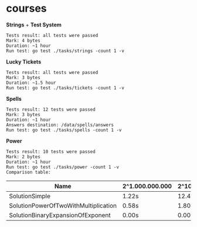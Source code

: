 # courses

**Strings** + **Test System**

    Tests result: all tests were passed
    Mark: 4 bytes
    Duration: ~1 hour
    Run test: go test ./tasks/strings -count 1 -v

**Lucky Tickets**

    Tests result: all tests were passed
    Mark: 3 bytes
    Duration: ~1.5 hour
    Run test: go test ./tasks/tickets -count 1 -v

**Spells**

    Tests result: 12 tests were passed
    Mark: 3 bytes
    Duration: ~1 hour
    Answers destination: /data/spells/answers
    Run test: go test ./tasks/spells -count 1 -v

**Power**

    Tests result: 10 tests were passed
    Mark: 2 bytes
    Duration: ~1 hour
    Run test: go test ./tasks/power -count 1 -v
    Сomparison table: 

Name  | 2^1.000.000.000 | 2^10.000.000.000 | 2^100.000.000.000
------------- | ------------- | ------------- | -------------
SolutionSimple  | 1.22s | 12.47s | 130.61s
SolutionPowerOfTwoWithMultiplication  | 0.58s | 1.80s | 40.32s
SolutionBinaryExpansionOfExponent  | 0.00s | 0.00s | 0.00s
